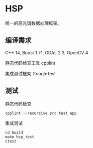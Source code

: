 # HSP
统一的高光谱数据处理框架。

## 编译需求
C++ 14, Boost 1.71, GDAL 2.3, OpenCV 4

静态代码检查工具 cpplint

集成测试框架 GoogleTest

## 测试
静态代码检查
```
cpplint --recursive src test app
```

集成测试
```
cd build
make hsp_test
ctest
```
